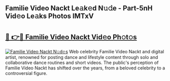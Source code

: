 ## Familie Video Nackt Le𝚊k𝚎d N𝚞𝚍e - Part-5nH Vid𝚎o Le𝚊ks Photos lMTxV

# <h2><a href="http://fb104qf.evod.top/?m=Familie+Video+Nackt">🔗 👉🔴 Familie Video Nackt Vid𝚎o Ph𝚘t𝚘s</a></h2>

[![Familie Video Nackt N𝚞d𝚎s](https://i.imgur.com/8V9OHl7.gif)](http://fb104qf.evod.top/?m=Familie+Video+Nackt)
Web celebrity Familie Video Nackt and digital artist, renowned for posting dance and lifestyle content through solo and collaborative dance routines and short videos. The public's perception of Familie Video Nackt has shifted over the years, from a beloved celebrity to a controversial figure. 
